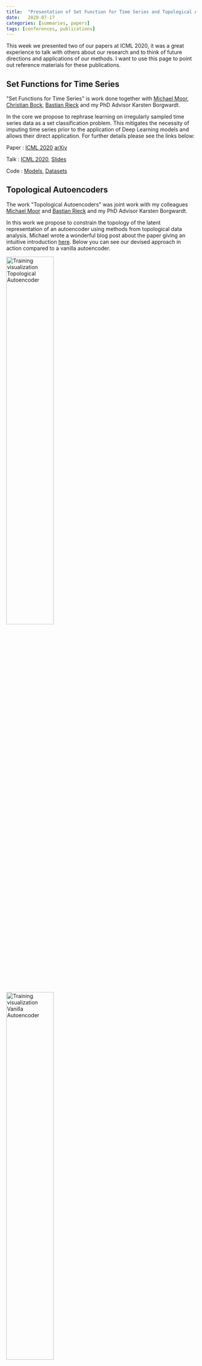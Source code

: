 ```yaml
---
title:  "Presentation of Set Function for Time Series and Topological Autoencoders at ICML 2020"
date:   2020-07-17
categories: [summaries, papers]
tags: [conferences, publications]
---
```


This week we presented two of our papers at ICML 2020, it was a great
experience to talk with others about our research and to think of future
directions and applications of our methods.  I want to use this page to point
out reference materials for these publications.

## Set Functions for Time Series

"Set Functions for Time Series" is work done together with [Michael
Moor](https://michaelmoor.ml/), [Christian Bock](https://christian.bock.ml), [Bastian
Rieck](https://bastian.rieck.me/) and my PhD Advisor Karsten Borgwardt.

In the core we propose to rephrase learning on irregularly sampled time series
data as a set classification problem. This mitigates the necessity of imputing
time series prior to the application of Deep Learning models and allows their
direct application.  For further details please see the links below:

Paper
: [ICML 2020](https://proceedings.icml.cc/static/paper_files/icml/2020/4750-Paper.pdf) [arXiv](https://arxiv.org/abs/1909.12064)

Talk
: [ICML 2020](https://icml.cc/virtual/2020/poster/6545), [Slides](/assets/2020-07-16-ICML-SeFT-TopoAE/SeFT-slides.pdf)

Code
: [Models](https://github.com/BorgwardtLab/Set_Functions_for_Time_Series), [Datasets](https://github.com/ExpectationMax/medical_ts_datasets)

## Topological Autoencoders
The work "Topological Autoencoders" was joint work with my colleagues [Michael
Moor](https://michaelmoor.ml/) and [Bastian Rieck](https://bastian.rieck.me/)
and my PhD Advisor Karsten Borgwardt.

In this work we propose to constrain the topology of the  latent representation
of an autoencoder using methods from topological data analysis.
Michael wrote a wonderful blog post about the paper giving an intuitive
introduction [here](https://michaelmoor.ml/blog/topoae/main/).
Below you can see our devised approach in
action compared to a vanilla autoencoder.

<img alt="Training visualization Topological Autoencoder" src="/assets/2020-07-16-ICML-SeFT-TopoAE/topoae.gif" width="50%"> <img alt="Training visualization Vanilla Autoencoder" src="/assets/2020-07-16-ICML-SeFT-TopoAE/vanilla.gif" width="50%">

Paper
: [ICML 2020](https://proceedings.icml.cc/static/paper_files/icml/2020/613-Paper.pdf) [arXiv](https://arxiv.org/abs/1906.00722)

Talk
: [ICML 2020](https://icml.cc/virtual/2020/poster/5851), [Slides](/assets/2020-07-16-ICML-SeFT-TopoAE/TopoAE-slides.pdf)

Code
: [GitHub](https://github.com/BorgwardtLab/topological-autoencoders)

